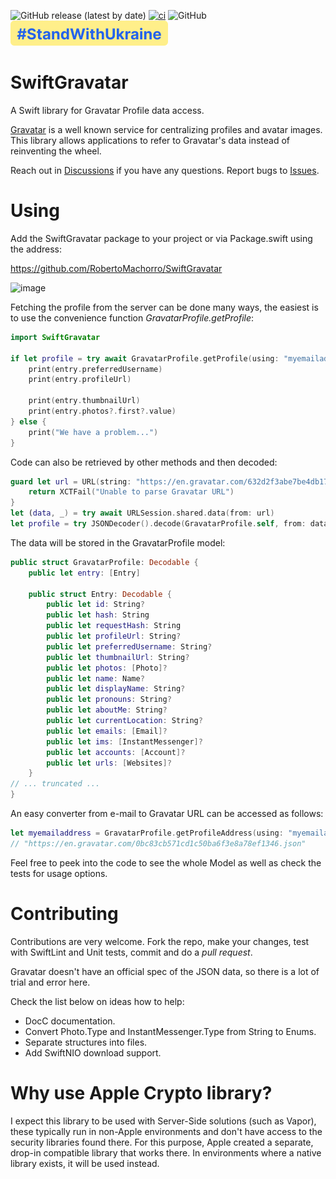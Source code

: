 ![GitHub release (latest by date)](https://img.shields.io/github/v/release/RobertoMachorro/SwiftGravatar)
[![ci](https://github.com/RobertoMachorro/SwiftGravatar/actions/workflows/ci.yml/badge.svg)](https://github.com/RobertoMachorro/SwiftGravatar/actions/workflows/ci.yml)
![GitHub](https://img.shields.io/github/license/RobertoMachorro/SwiftGravatar)
[![StandWithUkraine](https://raw.githubusercontent.com/vshymanskyy/StandWithUkraine/main/badges/StandWithUkraine.svg)](https://vshymanskyy.github.io/StandWithUkraine)

# SwiftGravatar
A Swift library for Gravatar Profile data access.

[Gravatar](https://gravatar.com) is a well known service for centralizing profiles and avatar images. This library allows applications to refer to Gravatar's data instead of reinventing the wheel.

Reach out in [Discussions](https://github.com/RobertoMachorro/SwiftGravatar/discussions) if you have any questions. Report bugs to [Issues](https://github.com/RobertoMachorro/SwiftGravatar/issues).

# Using

Add the SwiftGravatar package to your project or via Package.swift using the address:

https://github.com/RobertoMachorro/SwiftGravatar

<img width="832" alt="image" src="https://github.com/RobertoMachorro/SwiftGravatar/assets/7190436/ba170546-30f6-482b-8c0d-eb4d055e8eaa">

Fetching the profile from the server can be done many ways, the easiest is to use the convenience function *GravatarProfile.getProfile*:

```swift
import SwiftGravatar

if let profile = try await GravatarProfile.getProfile(using: "myemailaddress@example.com"), let entry = profile.entry.first {
	print(entry.preferredUsername)
	print(entry.profileUrl)

	print(entry.thumbnailUrl)
	print(entry.photos?.first?.value)
} else {
	print("We have a problem...")
}
```

Code can also be retrieved by other methods and then decoded:

```swift
guard let url = URL(string: "https://en.gravatar.com/632d2f3abe7be4db174da5cb2760f0ae.json") else {
	return XCTFail("Unable to parse Gravatar URL")
}
let (data, _) = try await URLSession.shared.data(from: url)
let profile = try JSONDecoder().decode(GravatarProfile.self, from: data)
```

The data will be stored in the GravatarProfile model:

```swift
public struct GravatarProfile: Decodable {
	public let entry: [Entry]

	public struct Entry: Decodable {
		public let id: String?
		public let hash: String
		public let requestHash: String
		public let profileUrl: String?
		public let preferredUsername: String?
		public let thumbnailUrl: String?
		public let photos: [Photo]?
		public let name: Name?
		public let displayName: String?
		public let pronouns: String?
		public let aboutMe: String?
		public let currentLocation: String?
		public let emails: [Email]?
		public let ims: [InstantMessenger]?
		public let accounts: [Account]?
		public let urls: [Websites]?
	}
// ... truncated ...
}
```

An easy converter from e-mail to Gravatar URL can be accessed as follows:

```swift
let myemailaddress = GravatarProfile.getProfileAddress(using: "myemailaddress@example.com")
// "https://en.gravatar.com/0bc83cb571cd1c50ba6f3e8a78ef1346.json"
```

Feel free to peek into the code to see the whole Model as well as check the tests for usage options.

# Contributing

Contributions are very welcome. Fork the repo, make your changes, test with SwiftLint and Unit tests, commit and do a *pull request*.

Gravatar doesn't have an official spec of the JSON data, so there is a lot of trial and error here.

Check the list below on ideas how to help:

* DocC documentation.
* Convert Photo.Type and InstantMessenger.Type from String to Enums.
* Separate structures into files.
* Add SwiftNIO download support.

# Why use Apple Crypto library?

I expect this library to be used with Server-Side solutions (such as Vapor), these typically run in non-Apple environments and don't have access to the security libraries found there. For this purpose, Apple created a separate, drop-in compatible library that works there. In environments where a native library exists, it will be used instead.
